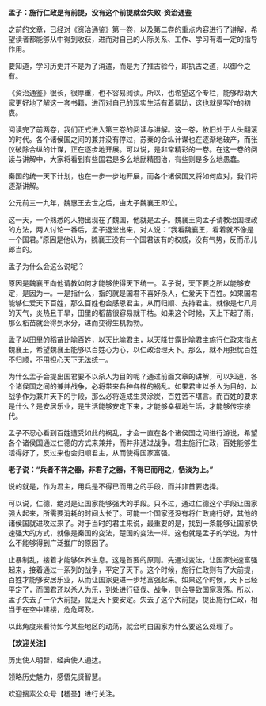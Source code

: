 **孟子：施行仁政是有前提，没有这个前提就会失败-资治通鉴**

之前的文章，已经对《资治通鉴》第一卷，以及第二卷的重点内容进行了讲解，希望读者都能够从中得到收获，进而对自己的人际关系、工作、学习有着一定的指导作用。

要知道，学习历史并不是为了消遣，而是为了推古验今，即执古之道，以御今之有。

《资治通鉴》很长，很厚重，也不容易阅读。所以，也希望这个专栏，能够帮助大家更好地了解这一套书籍，进而对自己的现实生活有着帮助，这也就是写作的初衷。

阅读完了前两卷，我们正式进入第三卷的阅读与讲解。这一卷，依旧处于人头翻滚的时代。各个诸侯国之间的兼并没有停过，苏秦的合纵计谋也在逐渐地破产，而张仪破除合纵的计谋，正在逐步地开展。可以说，是非常精彩的一卷。在这一卷的阅读与讲解中，大家将看到有些国君是多么地励精图治，有些则是多么地愚蠢。

秦国的统一天下计划，也在一步一步地开展，而各个诸侯国又将如何应对，我们将逐渐讲解。

公元前三一九年，魏惠王去世之后，由太子魏襄王即位。

这一天，一个熟悉的人物出现在了魏国，他就是孟子。魏襄王向孟子请教治国理政的方法，两人讨论一番后，孟子退堂出来，对人说：“我看魏襄王，看着就不像是一个国君。”原因是他认为，魏襄王没有一个国君该有的权威，没有气势，反而吊儿郎当的。

孟子为什么会这么说呢？

原因是魏襄王向他请教如何才能够使得天下统一。孟子说，天下要之所以能够安定，是因为一。一是指什么，指的就是国君不喜好杀人，仁爱天下百姓。如果国君能够仁爱天下百姓，那么百姓也会感恩君主，从而归顺、支持君主。就像是七八月的天气，炎热且干旱，田里的稻苗很容易就干枯。如果这个时候，天上下起了雨，那么稻苗就会得到水分，进而变得生机勃勃。

孟子以田里的稻苗比喻百姓，以天比喻君主，以天降甘露比喻君主施行仁政来指点魏襄王，希望魏襄王能够以百姓心为心，以仁政治理天下。那么，就不用担忧百姓不归顺，不用担心天下无法统一。

为什么孟子会提出国君要不以杀人为目的呢？通过前面文章的讲解，可以知道，各个诸侯国之间的兼并战争，必将带来各种各样的祸乱。如果君主以杀人为目的，以战争作为兼并天下的手段，那么必将造成生灵涂炭，百姓苦不堪言。而百姓的要求是什么？是安居乐业，是生活能够安定下来，才能够幸福地生活，才能够传宗接代。

孟子不忍心看到百姓遭受如此的祸乱，才会一直在各个诸侯国之间进行游说，希望各个诸侯国通过仁德的方式来兼并，而并非通过战争。君主施行仁政，百姓能够生活得好了，反过来也会归顺君主，从而使得国家富强。

**老子说：“兵者不祥之器，非君子之器，不得已而用之，恬淡为上。”**

说的就是，作为君主，用兵是不得已而用之的手段，而并非首要选择。

可以说，仁德，绝对是让国家能够强大的手段。只不过，通过仁德这个手段让国家强大起来，所需要消耗的时间太长了。可能一个国家还没有将仁政施行好，其他的诸侯国就进攻过来了。对于当时的君主来说，最重要的是，找到一条能够让国家快速强大的方式，就像是秦国的变法，楚国的变法一样。这也就是孟子的学说，为什么不能够得到广泛推广的原因了。

止暴制乱，接着才能够休养生息。这是首要的原则。先通过变法，让国家快速富强起来，接着通过一系列的战争，平定了天下。这个时候，施行仁政则有了大前提，百姓才能够安居乐业，从而让国家更进一步地富强起来。如果这个时候，天下已经平定了，而国君还以杀人为乐，到处进行征伐、战争，则会导致国家衰落。所以，孟子失去了一个大前提，就是天下要安定。失去了这个大前提，提出施行仁政，相当于在空中建楼，危危可及。

以此角度来看待如今某些地区的动荡，就会明白国家为什么要这么处理了。

**【欢迎关注】**

历史使人明智，经典使人通达。

领略历史魅力，感悟先贤智慧。

欢迎搜索公众号【稽圣】进行关注。